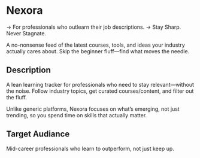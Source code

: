 # Nexora

→ For professionals who outlearn their job descriptions.
→ Stay Sharp. Never Stagnate.

A no-nonsense feed of the latest courses, tools, and ideas your industry actually cares about. Skip the beginner fluff—find what moves the needle.

## Description

A lean learning tracker for professionals who need to stay relevant—without the noise. Follow industry topics, get curated courses/content, and filter out the fluff.

Unlike generic platforms, Nexora focuses on what’s emerging, not just trending, so you spend time on skills that actually matter.

## Target Audiance

Mid-career professionals who learn to outperform, not just keep up.
